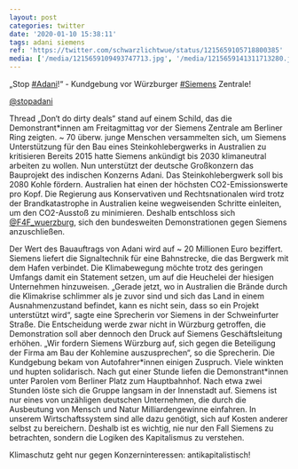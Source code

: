 ```yaml
---
layout: post
categories: twitter
date: '2020-01-10 15:38:11'
tags: adani siemens
ref: 'https://twitter.com/schwarzlichtwue/status/1215659105718800385'
media: ['/media/1215659109493747713.jpg', '/media/1215659141311713280.jpg', '/media/1215659178489995267.jpg']
---
```

„Stop [#Adani](/t/adani)!“ - Kundgebung vor Würzburger [#Siemens](/t/siemens) Zentrale!



[@stopadani](https://twitter.com/stopadani) 



Thread 
„Don‘t do dirty deals“ stand auf einem Schild, das die Demonstrant\*innen am Freitagmittag vor der Siemens Zentrale am Berliner Ring zeigten. ~ 70 überw. junge Menschen versammelten sich, um Siemens Unterstützung für den Bau eines Steinkohlebergwerks in Australien zu kritisieren 
Bereits 2015 hatte Siemens ankündigt bis 2030 klimaneutral arbeiten zu wollen. Nun unterstützt der deutsche Großkonzern das Bauprojekt des indischen Konzerns Adani. Das Steinkohlebergwerk soll bis 2080 Kohle fördern. Australien hat einen der höchsten CO2-Emissionswerte pro Kopf.
Die Regierung aus Konservativen und Rechtsnationalen wird trotz der Brandkatastrophe in Australien keine wegweisenden Schritte einleiten, um den CO2-Ausstoß zu minimieren.
Deshalb entschloss sich [@F4F_wuerzburg](https://twitter.com/F4F_wuerzburg), sich den bundesweiten Demonstrationen gegen Siemens anzuschließen.



Der Wert des Bauauftrags von Adani wird auf ~ 20 Millionen Euro beziffert. Siemens liefert die Signaltechnik für eine Bahnstrecke, die das Bergwerk mit dem Hafen verbindet.
Die Klimabewegung möchte trotz des geringen Umfangs damit ein Statement setzen, um auf die Heuchelei der hiesigen Unternehmen hinzuweisen.
„Gerade jetzt, wo in Australien die Brände durch die Klimakrise schlimmer als je zuvor sind und sich das Land in einem Ausnahmenzustand befindet, kann es nicht sein, dass so ein Projekt unterstützt wird“, sagte eine Sprecherin vor Siemens in der Schweinfurter Straße.
Die Entscheidung werde zwar nicht in Würzburg getroffen, die Demonstration soll aber dennoch den Druck auf Siemens Geschäftsleitung erhöhen. „Wir fordern Siemens Würzburg auf, sich gegen die Beteiligung der Firma am Bau der Kohlemine auszusprechen“, so die Sprecherin.
Die Kundgebung bekam von Autofahrer\*innen einigen Zuspruch. Viele winkten und hupten solidarisch. Nach gut einer Stunde liefen die Demonstrant\*innen unter Parolen vom Berliner Platz zum Hauptbahnhof. Nach etwa zwei Stunden löste sich die Gruppe langsam in der Innenstadt auf. 
Siemens ist nur eines von unzähligen deutschen Unternehmen, die durch die Ausbeutung von Mensch und Natur Milliardengewinne einfahren.
In unserem Wirtschaftssystem sind alle dazu genötigt, sich auf Kosten anderer selbst zu bereichern. Deshalb ist es wichtig, nie nur den Fall Siemens zu betrachten, sondern die Logiken des Kapitalismus zu verstehen.

Klimaschutz geht nur gegen Konzerninteressen: antikapitalistisch!